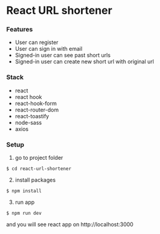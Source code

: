 # React URL shortener

### Features
* User can register
* User can sign in with email
* Signed-in user can see past short urls 
* Signed-in user can create new short url with original url

### Stack
* react
* react hook
* react-hook-form
* react-router-dom
* react-toastify
* node-sass
* axios

### Setup

1. go to project folder
```
$ cd react-url-shortener
```
2. install packages
```
$ npm install
```
3. run app
```
$ npm run dev
```

and you will see react app on http://localhost:3000


